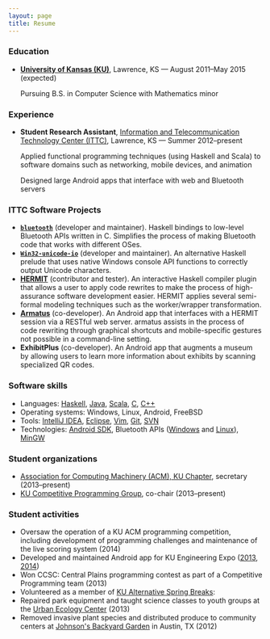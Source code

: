 ```yaml
---
layout: page
title: Resume
---
```


### Education
* [**University of Kansas (KU)**](http://ku.edu/), Lawrence, KS — August 2011–May 2015 (expected)
  
  Pursuing B.S. in Computer Science with Mathematics minor  

### Experience
* **Student Research Assistant**, [Information and Telecommunication Technology Center (ITTC)](http://www.ittc.ku.edu/), Lawrence, KS — Summer 2012–present

  Applied functional programming techniques (using Haskell and Scala) to software domains such as networking, mobile devices, and animation  
  
  Designed large Android apps that interface with web and Bluetooth servers  


### ITTC Software Projects
* **[`bluetooth`](https://github.com/RyanGlScott/bluetooth)** (developer and maintainer). Haskell bindings to low-level Bluetooth APIs written in C. Simplifies the process of making Bluetooth code that works with different OSes.
* **[`Win32-unicode-io`](https://github.com/RyanGlScott/Win32-unicode-io)** (developer and maintainer). An alternative Haskell prelude that uses native Windows console API functions to correctly output Unicode characters.
* **[HERMIT](https://github.com/ku-fpg/hermit/)** (contributor and tester). An interactive Haskell compiler plugin that allows a user to apply code rewrites to make the process of high-assurance software development easier. HERMIT applies several semi-formal modeling techniques such as the worker/wrapper transformation.
* **[Armatus](https://github.com/ku-fpg/armatus)** (co-developer). An Android app that interfaces with a HERMIT session via a RESTful web server. armatus assists in the process of code rewriting through graphical shortcuts and mobile-specific gestures not possible in a command-line setting.
* **ExhibitPlus** (co-developer). An Android app that augments a museum by allowing users to learn more information about exhibits by scanning specialized QR codes.

### Software skills
* Languages: [Haskell](http://www.haskell.org/), [Java](https://www.java.com/), [Scala](http://scala-lang.org/), [C](http://en.wikipedia.org/wiki/C_\(programming_language\)), [C++](http://en.wikipedia.org/wiki/C++)
* Operating systems: Windows, Linux, Android, FreeBSD
* Tools: [IntelliJ IDEA](http://www.jetbrains.com/idea/), [Eclipse](https://www.eclipse.org/), [Vim](http://www.vim.org/), [Git](http://git-scm.com/), [SVN](https://subversion.apache.org/)
* Technologies: [Android SDK](http://developer.android.com/reference/packages.html), Bluetooth APIs ([Windows](http://msdn.microsoft.com/en-us/library/windows/desktop/ms741416\(v=vs.85\).aspx) and [Linux](http://www.bluez.org/)), [MinGW](http://www.mingw.org/)

### Student organizations
* [Association for Computing Machinery (ACM), KU Chapter](http://people.eecs.ku.edu/~acm/), secretary (2013–present)
* [KU Competitive Programming Group](https://github.com/KU-Competitive-Programming), co-chair (2013–present)

### Student activities
* Oversaw the operation of a KU ACM programming competition, including development of programming challenges and maintenance of the live scoring system (2014)
* Developed and maintained Android app for KU Engineering Expo ([2013](https://github.com/RyanGlScott/ku-engineering-expo-2013), [2014](https://github.com/KU-Competitive-Programming/ku-engineering-expo-2014))
* Won CCSC: Central Plains programming contest as part of a Competitive Programming team (2013)
* Volunteered as a member of [KU Alternative Spring Breaks](http://kualternativebreaks.com/):
 * Repaired park equipment and taught science classes to youth groups at the [Urban Ecology Center](http://urbanecologycenter.org/) (2013)
 * Removed invasive plant species and distributed produce to community centers at [Johnson's Backyard Garden](https://www.jbgorganic.com/) in Austin, TX (2012)